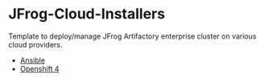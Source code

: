 # JFrog-Cloud-Installers

Template to deploy/manage JFrog Artifactory enterprise cluster on various cloud providers.

* [Ansible](Ansible/ansible_collections/jfrog/platform/README.md)
* [Openshift 4](Openshift4/README.md)

